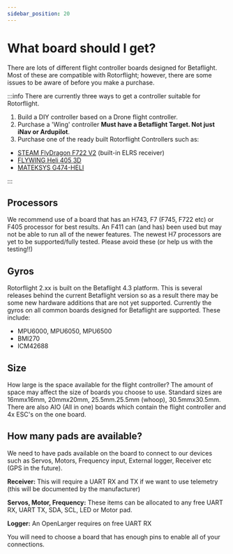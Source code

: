 ```yaml
---
sidebar_position: 20
---
```


# What board should I get?
There are lots of different flight controller boards designed for Betaflight. Most of these are compatible with Rotorflight; however, there are some issues to be aware of before you make a purchase.          

:::info
There are currently three ways to get a controller suitable for Rotorflight. 
1. Build a DIY controller based on a Drone flight controller.
2. Purchase a 'Wing' controller **Must have a Betaflight Target. Not just iNav or Ardupilot**.
3. Purchase one of the ready built Rotorflight Controllers such as: 
* [STEAM FlyDragon F722 V2](https://www.aliexpress.us/item/3256805414004383.html) (built-in ELRS receiver)
* [FLYWING Heli 405 3D](https://www.aliexpress.us/item/3256805063564797.html)
* [MATEKSYS G474-HELI](https://www.aliexpress.us/item/3256806032945009.html) 

:::
## Processors
We recommend use of a board that has an H743, F7 (F745, F722 etc) or F405 processor for best results. An F411 can (and has) been used but may not be able to run all of the newer features. The newest H7 processors are yet to be supported/fully tested. Please avoid these (or help us with the testing!!) 

## Gyros
Rotorflight 2.xx is built on the Betaflight 4.3 platform. This is several releases behind the current Betaflight version so as a result there may be some new hardware additions that are not yet supported. 
Currently the gyros on all common boards designed for Betaflight are supported. These include:
* MPU6000, MPU6050, MPU6500
* BMI270
* ICM42688

## Size
How large is the space available for the flight controller? The amount of space may affect the size of boards you choose to use. Standard sizes are 16mmx16mm, 20mmx20mm, 25.5mm.25.5mm (whoop), 30.5mmx30.5mm. There are also AIO (All in one) boards which contain the flight controller and 4x ESC's on the one board.

## How many pads are available?
We need to have pads available on the board to connect to our devices such as Servos, Motors, Frequency input, External logger, Receiver etc (GPS in the future).

**Receiver:** This will require a UART RX and TX if we want to use telemetry (this will be documented by the manufacturer) 

**Servos, Motor, Frequency:** These items can be allocated to any free UART RX, UART TX, SDA, SCL, LED or Motor pad. 

**Logger:** An OpenLarger requires on free UART RX 
     

You will need to choose a board that has enough pins to enable all of your connections. 
